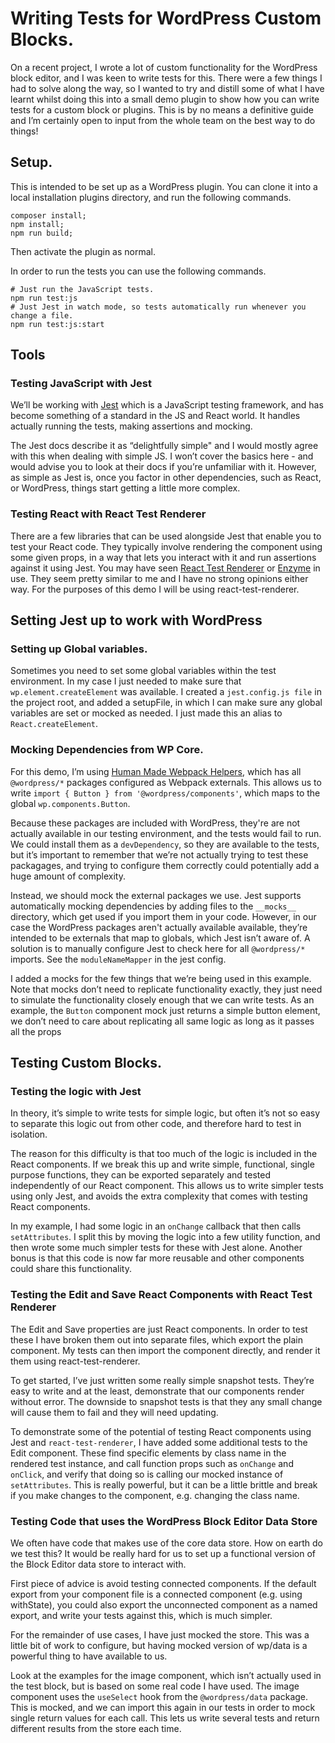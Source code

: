# Writing Tests for WordPress Custom Blocks.

On a recent project, I wrote a lot of custom functionality for the WordPress block editor, and I was keen to write tests for this. There were a few things I had to solve along the way, so I wanted to try and distill some of what I have learnt whilst doing this into a small demo plugin to show how you can write tests for a custom block or plugins. This is by no means a definitive guide and I’m certainly open to input from the whole team on the best way to do things!

## Setup.

This is intended to be set up as a WordPress plugin. You can clone it into a local installation plugins directory, and run the following commands.

```
composer install;
npm install;
npm run build;
```

Then activate the plugin as normal. 

In order to run the tests you can use the following commands.

```
# Just run the JavaScript tests.
npm run test:js
# Just Jest in watch mode, so tests automatically run whenever you change a file.
npm run test:js:start
```

## Tools

### Testing JavaScript with Jest

We’ll be working with [Jest](https://jestjs.io/) which is a JavaScript testing framework, and has become something of a standard in the JS and React world. It handles actually running the tests, making assertions and mocking. 

The Jest docs describe it as “delightfully simple" and I would mostly agree with this when dealing with simple JS. I won’t cover the basics here - and would advise you to look at their docs if you’re unfamiliar with it.  However, as simple as Jest is, once you factor in other dependencies, such as React, or WordPress, things start getting a little more complex.

### Testing React with React Test Renderer

There are a few libraries that can be used alongside Jest that enable you to test your React code. They typically involve rendering the component using some given props, in a way that lets you interact with it and run assertions against it using Jest. You may have seen [React Test Renderer](https://reactjs.org/docs/test-renderer.html) or [Enzyme](https://airbnb.io/enzyme/) in use. They seem pretty similar to me and I have no strong opinions either way. For the purposes of this demo I will be using react-test-renderer. 

## Setting Jest up to work with WordPress

### Setting up Global variables.

Sometimes you need to set some global variables within the test environment. In my case I just needed to make sure that `wp.element.createElement` was available. I created a `jest.config.js file` in the project root, and added a setupFile, in which I can make sure any global variables are set or mocked as needed. I just made this an alias to `React.createElement`.

### Mocking Dependencies from WP Core.

For this demo, I’m using [Human Made Webpack Helpers](https://github.com/humanmade/webpack-helpers), which has all `@wordpress/*` packages configured as Webpack externals. This allows us to write `import { Button } from '@wordpress/components'`, which maps to the global `wp.components.Button`. 

Because these packages are included with WordPress, they're are not actually available in our testing environment, and the tests would fail to run. We could install them as a `devDependency`, so they are available to the tests, but it’s important to remember that we’re not actually trying to test these packagages, and trying to configure them correctly could potentially add a huge amount of complexity. 

Instead, we should mock the external packages we use. Jest supports automatically mocking dependencies by adding files to the `__mocks__` directory, which get used if you import them in your code. However, in our case the WordPress packages aren't actually available available, they’re intended to be externals that map to globals, which Jest isn’t aware of. A solution is to manually configure Jest to check here for all `@wordpress/*` imports. See the `moduleNameMapper` in the jest config.

I added a mocks for the few things that we’re being used in this example. Note that mocks don’t need to replicate functionality exactly, they just need to simulate the functionality closely enough that we can write tests. As an example, the `Button` component mock just returns a simple button element, we don’t need to care about replicating all same logic as long as it passes all the props 

## Testing Custom Blocks.

### Testing the logic with Jest

In theory, it’s simple to write tests for simple logic, but often it’s not so easy to separate this logic out from other code, and therefore hard to test in isolation. 

The reason for this difficulty is that too much of the logic is included in the React components. If we break this up and write simple, functional, single purpose functions, they can be exported separately and tested independently of our React component. This allows us to write simpler tests using only Jest, and avoids the extra complexity that comes with testing React components.

In my example, I had some logic in an `onChange` callback that then calls `setAttributes`. I split this by moving the logic into a few utility function, and then wrote some much simpler tests for these with Jest alone. Another bonus is that this code is now far more reusable and other components could share this functionality.

### Testing the Edit and Save React Components with React Test Renderer

The Edit and Save properties are just React components. In order to test these I have broken them out into separate files, which export the plain component. My tests can then import the component directly, and render it them using react-test-renderer. 

To get started, I’ve just written some really simple snapshot tests. They’re easy to write and at the least, demonstrate that our components render without error. The downside to snapshot tests is that they any small change will cause them to fail and they will need updating. 

To demonstrate some of the potential of testing React components using Jest and `react-test-renderer`, I have added some additional tests to the Edit component. These find specific elements by class name in the rendered test instance, and call function props such as `onChange` and `onClick`, and verify that doing so is calling our mocked instance of `setAttributes`. This is really powerful, but it can be a little brittle and break if you make changes to the component, e.g. changing the class name.

### Testing Code that uses the WordPress Block Editor Data Store

We often have code that makes use of the core data store. How on earth do we test this? It would be really hard for us to set up a functional version of the Block Editor data store to interact with.

First piece of advice is avoid testing connected components. If the default export from your component file is a connected component (e.g. using withState), you could also export the unconnected component as a named export, and write your tests against this, which is much simpler. 

For the remainder of use cases, I have just mocked the store. This was a little bit of work to configure, but having mocked version of wp/data is a powerful thing to have available to us.

Look at the examples for the image component, which isn’t actually used in the test block, but is based on some real code I have used. The image component uses the `useSelect` hook from the `@wordpress/data` package. This is mocked, and we can import this again in our tests in order to mock single return values for each call. This lets us write several tests and return different results from the store each time.



